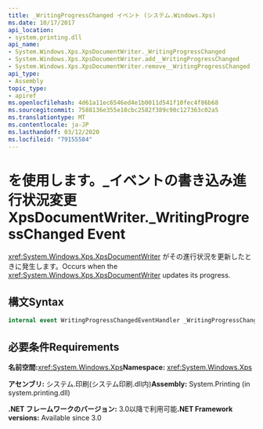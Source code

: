 ```yaml
---
title: _WritingProgressChanged イベント (システム.Windows.Xps)
ms.date: 10/17/2017
api_location:
- system.printing.dll
api_name:
- System.Windows.Xps.XpsDocumentWriter._WritingProgressChanged
- System.Windows.Xps.XpsDocumentWriter.add__WritingProgressChanged
- System.Windows.Xps.XpsDocumentWriter.remove__WritingProgressChanged
api_type:
- Assembly
topic_type:
- apiref
ms.openlocfilehash: 4d61a11ec6546ed4e1b0011d541f10fec4f86b68
ms.sourcegitcommit: 7588136e355e10cbc2582f389c90c127363c02a5
ms.translationtype: MT
ms.contentlocale: ja-JP
ms.lasthandoff: 03/12/2020
ms.locfileid: "79155584"
---
```

# <a name="xpsdocumentwriter_writingprogresschanged-event"></a><span data-ttu-id="639d1-102">を使用します。\_イベントの書き込み進行状況変更</span><span class="sxs-lookup"><span data-stu-id="639d1-102">XpsDocumentWriter.\_WritingProgressChanged Event</span></span>

<span data-ttu-id="639d1-103"><xref:System.Windows.Xps.XpsDocumentWriter> がその進行状況を更新したときに発生します。</span><span class="sxs-lookup"><span data-stu-id="639d1-103">Occurs when the <xref:System.Windows.Xps.XpsDocumentWriter> updates its progress.</span></span>

## <a name="syntax"></a><span data-ttu-id="639d1-104">構文</span><span class="sxs-lookup"><span data-stu-id="639d1-104">Syntax</span></span>

``` csharp
internal event WritingProgressChangedEventHandler _WritingProgressChanged
```

## <a name="requirements"></a><span data-ttu-id="639d1-105">必要条件</span><span class="sxs-lookup"><span data-stu-id="639d1-105">Requirements</span></span>

<span data-ttu-id="639d1-106">**名前空間:**<xref:System.Windows.Xps></span><span class="sxs-lookup"><span data-stu-id="639d1-106">**Namespace:** <xref:System.Windows.Xps></span></span>

<span data-ttu-id="639d1-107">**アセンブリ:** システム.印刷(システム印刷.dll内)</span><span class="sxs-lookup"><span data-stu-id="639d1-107">**Assembly:** System.Printing (in system.printing.dll)</span></span>

<span data-ttu-id="639d1-108">**.NET フレームワークのバージョン:** 3.0以降で利用可能</span><span class="sxs-lookup"><span data-stu-id="639d1-108">**.NET Framework versions:** Available since 3.0</span></span>
